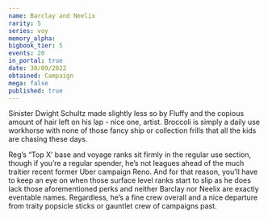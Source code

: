 ```yaml
---
name: Barclay and Neelix
rarity: 5
series: voy
memory_alpha:
bigbook_tier: 5
events: 20
in_portal: true
date: 30/09/2022
obtained: Campaign
mega: false
published: true
---
```


Sinister Dwight Schultz made slightly less so by Fluffy and the copious amount of hair left on his lap - nice one, artist. Broccoli is simply a daily use workhorse with none of those fancy ship or collection frills that all the kids are chasing these days.

Reg’s “Top X’ base and voyage ranks sit firmly in the regular use section, though if you’re a regular spender, he’s not leagues ahead of the much traitier recent former Uber campaign Reno. And for that reason, you’ll have to keep an eye on when those surface level ranks start to slip as he does lack those aforementioned perks and neither Barclay nor Neelix are exactly eventable names. Regardless, he’s a fine crew overall and a nice departure from traity popsicle sticks or gauntlet crew of campaigns past.
